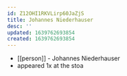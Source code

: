 ```yaml
---
id: Z12OHI1RKVLirp60JaZjS
title: Johannes Niederhauser
desc: ''
updated: 1639762693854
created: 1639762693854
---
```



- [[person]] - Johannes Niederhauser
- appeared 1x at the stoa
